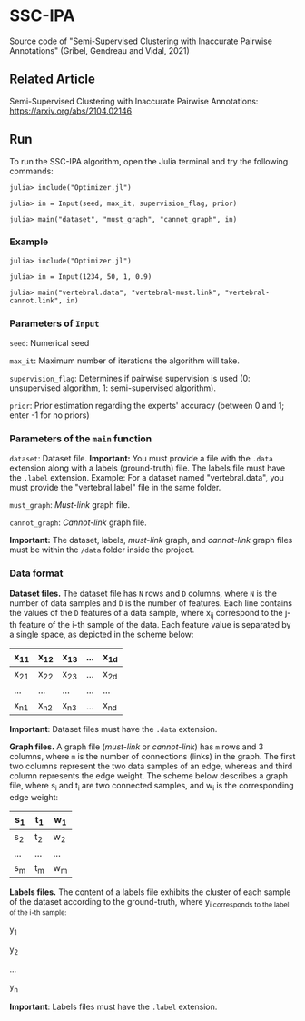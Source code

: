 # SSC-IPA
Source code of "Semi-Supervised Clustering with Inaccurate Pairwise Annotations" (Gribel, Gendreau and Vidal, 2021)

## Related Article

Semi-Supervised Clustering with Inaccurate Pairwise Annotations: https://arxiv.org/abs/2104.02146

## Run

To run the SSC-IPA algorithm, open the Julia terminal and try the following commands:

```
julia> include("Optimizer.jl")

julia> in = Input(seed, max_it, supervision_flag, prior)

julia> main("dataset", "must_graph", "cannot_graph", in)
```

### Example

```
julia> include("Optimizer.jl")

julia> in = Input(1234, 50, 1, 0.9)

julia> main("vertebral.data", "vertebral-must.link", "vertebral-cannot.link", in)
```

### Parameters of `Input`

`seed`: Numerical seed

`max_it`: Maximum number of iterations the algorithm will take.

`supervision_flag`: Determines if pairwise supervision is used (0: unsupervised algorithm, 1: semi-supervised algorithm).

`prior`: Prior estimation regarding the experts' accuracy (between 0 and 1; enter -1 for no priors)

### Parameters of the `main` function

`dataset`: Dataset file. **Important:** You must provide a file with the `.data` extension along with a labels (ground-truth) file. The labels file must have the `.label` extension. Example: For a dataset named "vertebral.data", you must provide the "vertebral.label" file in the same folder.

`must_graph`: _Must-link_ graph file.

`cannot_graph`: _Cannot-link_ graph file.

**Important:** The dataset, labels, _must-link_ graph, and _cannot-link_ graph files must be within the `/data` folder inside the project.

### Data format

**Dataset files.** The dataset file has `N` rows and `D` columns, where `N` is the number of data samples and `D` is the number of features. Each line contains the values of the `D` features of a data sample, where x<sub>ij</sub> correspond to the j-th feature of the i-th sample of the data. Each feature value is separated by a single space, as depicted in the scheme below:

| x<sub>11</sub> | x<sub>12</sub> | x<sub>13</sub> | ... | x<sub>1d</sub> |
|------|------|------|-----|------|
| x<sub>21</sub> | x<sub>22</sub> | x<sub>23</sub> | ... | x<sub>2d</sub> |
| ... | ... | ... | ... | ... |
| x<sub>n1</sub> | x<sub>n2</sub> | x<sub>n3</sub> | ... | x<sub>nd</sub> |

**Important**: Dataset files must have the `.data` extension.

**Graph files.** A graph file (_must-link_ or _cannot-link_) has `m` rows and 3 columns, where `m` is the number of connections (links) in the graph. The first two columns represent the two data samples of an edge, whereas and third column represents the edge weight. The scheme below describes a graph file, where s<sub>i</sub> and t<sub>i</sub> are two connected samples, and w<sub>i</sub> is the corresponding edge weight:

| s<sub>1</sub> | t<sub>1</sub> | w<sub>1</sub> |
|------|------|------|
| s<sub>2</sub> | t<sub>2</sub> | w<sub>2</sub> |
| ... | ... | ... |
| s<sub>m</sub> | t<sub>m</sub> | w<sub>m</sub> |

**Labels files.** The content of a labels file exhibits the cluster of each sample of the dataset according to the ground-truth, where y<sub>i corresponds to the label of the i-th sample:

y<sub>1</sub>

y<sub>2</sub>

...

y<sub>n</sub>

**Important**: Labels files must have the `.label` extension.
